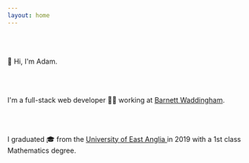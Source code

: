 ```yaml
---
layout: home
---
```

<br/><br/>
<p>
👋 Hi, I'm Adam.
</p>
<br/><br/>
<p>
I'm a full-stack web developer 👨‍💻 working at <a class="link-in-text" href="https://www.barnett-waddingham.co.uk/" target="_blank">Barnett Waddingham</a>.
</p>
<br/><br/>
<p>
I graduated 🎓 from the <a class="link-in-text" href="https://www.uea.ac.uk/" target="_blank"> University of East Anglia </a> in 2019 with a 1st class Mathematics degree.
</p>